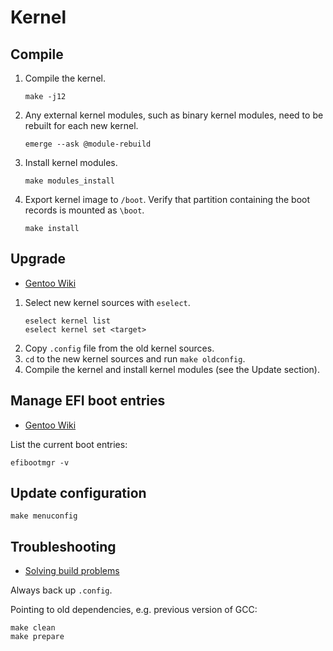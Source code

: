 # Kernel

## Compile

1. Compile the kernel.
   ```console
   make -j12
   ```
2. Any external kernel modules, such as binary kernel modules, need to be rebuilt for each new kernel.
   ```console
   emerge --ask @module-rebuild
   ```
3. Install kernel modules.
   ```console
   make modules_install
   ```
4. Export kernel image to `/boot`. Verify that partition containing the boot records is mounted as `\boot`.
   ```console
   make install
   ```

## Upgrade

- [Gentoo Wiki](https://wiki.gentoo.org/wiki/Kernel/Upgrade)

1. Select new kernel sources with `eselect`.
   ```console
   eselect kernel list
   eselect kernel set <target>
   ```
2. Copy `.config` file from the old kernel sources.
3. `cd` to the new kernel sources and run `make oldconfig`.
4. Compile the kernel and install kernel modules (see the Update section).

## Manage EFI boot entries

- [Gentoo Wiki](https://wiki.gentoo.org/wiki/Efibootmgr#Usage)

List the current boot entries:

```console
efibootmgr -v
```

## Update configuration

```console
make menuconfig
```

## Troubleshooting

- [Solving build problems](https://wiki.gentoo.org/wiki/Kernel/Upgrade#Solving_build_problems)

Always back up `.config`.

Pointing to old dependencies, e.g. previous version of GCC:

```console
make clean
make prepare
```
